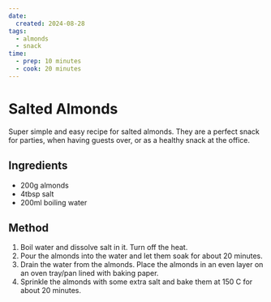 ```yaml
---
date:
  created: 2024-08-28
tags:
  - almonds
  - snack
time:
  - prep: 10 minutes
  - cook: 20 minutes 
---
```


# Salted Almonds
Super simple and easy recipe for salted almonds. They are a perfect snack for parties, when having guests over,
or as a healthy snack at the office.

<!-- more -->

## Ingredients
- 200g almonds
- 4tbsp salt
- 200ml boiling water

## Method
1. Boil water and dissolve salt in it. Turn off the heat.
2. Pour the almonds into the water and let them soak for about 20 minutes.
3. Drain the water from the almonds. Place the almonds in an even layer on an oven tray/pan lined with baking paper.
4. Sprinkle the almonds with some extra salt and bake them at 150 C for about 20 minutes.
